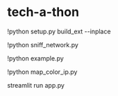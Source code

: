 # tech-a-thon

!python setup.py build_ext --inplace

!python sniff_network.py

!python example.py

!python map_color_ip.py

streamlit run app.py 

